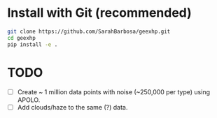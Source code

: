 # Install with Git (recommended)

```bash
git clone https://github.com/SarahBarbosa/geexhp.git
cd geexhp
pip install -e .
```

# TODO

- [ ] Create ~ 1 million data points with noise (~250,000 per type) using APOLO.
- [ ] Add clouds/haze to the same (?) data.
